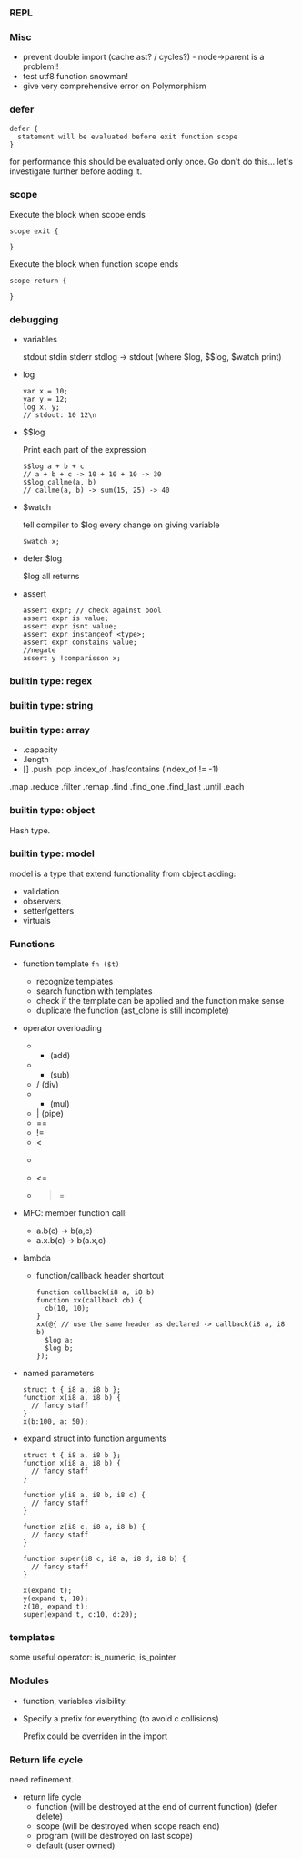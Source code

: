 ### REPL

### Misc

* prevent double import (cache ast? / cycles?) - node->parent is a problem!!
* test utf8 function snowman!
* give very comprehensive error on Polymorphism


### defer

```
defer {
  statement will be evaluated before exit function scope
}
```

for performance this should be evaluated only once. Go don't do this...
let's investigate further before adding it.

### scope

Execute the block when scope ends
```
scope exit {

}
```

Execute the block when function scope ends
```
scope return {

}
```


### debugging

* variables

  stdout
  stdin
  stderr
  stdlog -> stdout (where $log, $$log, $watch print)

* log

  ```
  var x = 10;
  var y = 12;
  log x, y;
  // stdout: 10 12\n
  ```

* $$log

  Print each part of the expression

  ```
  $$log a + b + c
  // a + b + c -> 10 + 10 + 10 -> 30
  $$log callme(a, b)
  // callme(a, b) -> sum(15, 25) -> 40
  ```

* $watch

  tell compiler to $log every change on giving variable
  ```
  $watch x;
  ```
* defer $log

  $log all returns

* assert

  ```
  assert expr; // check against bool
  assert expr is value;
  assert expr isnt value;
  assert expr instanceof <type>;
  assert expr constains value;
  //negate
  assert y !comparisson x;
  ```

### builtin type: regex

### builtin type: string

### builtin type: array

* .capacity
* .length
* []
.push
.pop
.index_of
.has/contains (index_of != -1)

.map
.reduce
.filter
.remap
.find
.find_one
.find_last
.until
.each

### builtin type: object

Hash type.

### builtin type: model

model is a type that extend functionality from object adding:
* validation
* observers
* setter/getters
* virtuals

### Functions

* function template `fn ($t)`
  * recognize templates
  * search function with templates
  * check if the template can be applied and the function make sense
  * duplicate the function (ast_clone is still incomplete)

* operator overloading
  * + (add)
  * - (sub)
  * / (div)
  * * (mul)
  * | (pipe)
  * ==
  * !=
  * <
  * >
  * <=
  * >=

* MFC: member function call:
  * a.b(c) -> b(a,c)
  * a.x.b(c) -> b(a.x,c)

* lambda
  * function/callback header shortcut

    ```
    function callback(i8 a, i8 b)
    function xx(callback cb) {
      cb(10, 10);
    }
    xx(@{ // use the same header as declared -> callback(i8 a, i8 b)
      $log a;
      $log b;
    });
    ```

* named parameters

  ```
  struct t { i8 a, i8 b };
  function x(i8 a, i8 b) {
    // fancy staff
  }
  x(b:100, a: 50);
  ```

* expand struct into function arguments

  ```
  struct t { i8 a, i8 b };
  function x(i8 a, i8 b) {
    // fancy staff
  }

  function y(i8 a, i8 b, i8 c) {
    // fancy staff
  }

  function z(i8 c, i8 a, i8 b) {
    // fancy staff
  }

  function super(i8 c, i8 a, i8 d, i8 b) {
    // fancy staff
  }

  x(expand t);
  y(expand t, 10);
  z(10, expand t);
  super(expand t, c:10, d:20);
  ```


### templates

some useful operator: is_numeric, is_pointer

### Modules

* function, variables visibility.

* Specify a prefix for everything (to avoid c collisions)

  Prefix could be overriden in the import


### Return life cycle

need refinement.

* return life cycle
  * function (will be destroyed at the end of current function) (defer delete)
  * scope (will be destroyed when scope reach end)
  * program (will be destroyed on last scope)
  * default (user owned)
